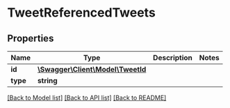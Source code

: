 # TweetReferencedTweets

## Properties
Name | Type | Description | Notes
------------ | ------------- | ------------- | -------------
**id** | [**\Swagger\Client\Model\TweetId**](TweetId.md) |  | 
**type** | **string** |  | 

[[Back to Model list]](../../README.md#documentation-for-models) [[Back to API list]](../../README.md#documentation-for-api-endpoints) [[Back to README]](../../README.md)

